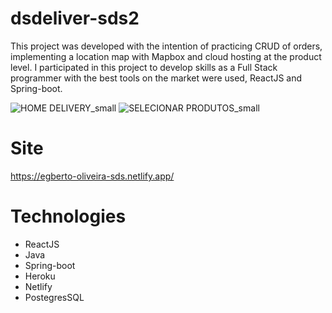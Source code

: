 # dsdeliver-sds2






This project was developed with the intention of practicing CRUD of  orders, implementing a location map with Mapbox and cloud hosting at the product level. 
I participated in this project to develop skills as a Full Stack programmer with the best tools on the market were used, ReactJS and Spring-boot.

![HOME DELIVERY_small](https://user-images.githubusercontent.com/64974421/107078808-a2125880-67cd-11eb-8188-166143eb99b8.png) 
![SELECIONAR PRODUTOS_small](https://user-images.githubusercontent.com/64974421/107078819-a76fa300-67cd-11eb-88d0-6d3c32f5ca96.png)

# Site
https://egberto-oliveira-sds.netlify.app/

# Technologies
- ReactJS
- Java
- Spring-boot
- Heroku
- Netlify
- PostegresSQL
